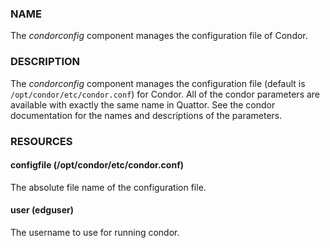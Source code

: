 
### NAME

The _condorconfig_ component manages the configuration file of
Condor.

### DESCRIPTION

The _condorconfig_ component manages the configuration file (default
is `/opt/condor/etc/condor.conf`) for Condor.  All of the condor
parameters are available with exactly the same name in Quattor.  See
the condor documentation for the names and descriptions of the
parameters.

### RESOURCES

#### configfile (/opt/condor/etc/condor.conf)

The absolute file name of the configuration file.

#### user (edguser)

The username to use for running condor.
